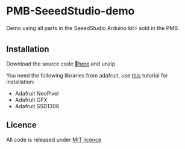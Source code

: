 # PMB-SeeedStudio-demo
Demo using all parts in the SeeedStudio Arduino kit:zap: sold in the PMB.

## Installation
Download the source code :floppy_disk:[here](/PMB-SeeedStudio-demo.zip) and unzip.

You need the following libraries from adafruit, use [this](https://www.arduino.cc/en/guide/libraries#toc3) tutorial for installation:
- Adafruit NeoPixel
- Adafruit GFX
- Adafruit SSD1306

## Licence
All code is released under [MIT licence](/LICENSE.md)
